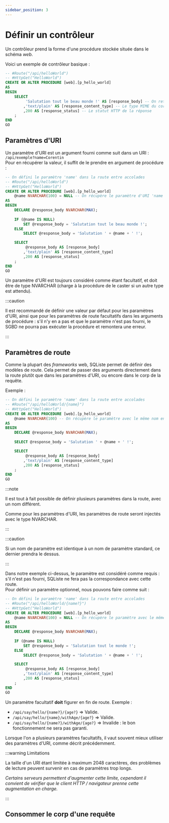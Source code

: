 ```yaml
---
sidebar_position: 3
---
```


# Définir un contrôleur

Un contrôleur prend la forme d'une procédure stockée située dans le schéma _web_.

Voici un exemple de contrôleur basique :
```sql
-- #Route("/api/helloWorld")
-- #HttpGet("HelloWorld")
CREATE OR ALTER PROCEDURE [web].[p_hello_world] 
AS 
BEGIN
    SELECT 
         'Salutation tout le beau monde !' AS [response_body] -- On retourne le corp de la réponse
        ,'text/plain' AS [response_content_type] -- Le type MIME du corp
        ,200 AS [response_status] -- Le statut HTTP de la réponse
    ;
END
GO
```

## Paramètres d'URI

Un paramètre d'URI est un argument fourni comme suit dans un URI : ```/api/exemple?name=Corentin```<br/>
Pour en récupérer la valeur, il suffit de le prendre en argument de procédure :
```sql
-- On défini le paramètre 'name' dans la route entre accolades
-- #Route("/api/helloWorld")
-- #HttpGet("HelloWorld")
CREATE OR ALTER PROCEDURE [web].[p_hello_world] 
    @name NVARCHAR(100) = NULL -- On récupère le paramètre d'URI 'name'
AS 
BEGIN
    DECLARE @response_body NVARCHAR(MAX);
    
    IF (@name IS NULL)
        SET @response_body = 'Salutation tout le beau monde !';
    ELSE    
        SELECT @response_body = 'Salutation ' + @name + ' !';

    SELECT 
         @response_body AS [response_body]
        ,'text/plain' AS [response_content_type]
        ,200 AS [response_status]
    ;
END
GO
```

Un paramètre d'URI est toujours considéré comme étant facultatif, et doit être de type NVARCHAR (charge à la procédure de le caster si un autre type est attendu).

:::caution

Il est recommandé de définir une valeur par défaut pour les paramètres d'URI, ainsi que pour les paramètres de route facultatifs dans les arguments de procédure :
s'il n'y en a pas et que le paramètre n'est pas fourni, le SGBD ne pourra pas exécuter la procédure et remontera une erreur.

:::

## Paramètres de route

Comme la plupart des _frameworks_ web, SQListe permet de définir des modèles de route.
Cela permet de passer des arguments directement dans la route plutôt que dans les paramètres d'URI, ou encore dans le corp de la requête.

Exemple :

```sql
-- On défini le paramètre 'name' dans la route entre accolades
-- #Route("/api/helloWorld/{name}")
-- #HttpGet("HelloWorld")
CREATE OR ALTER PROCEDURE [web].[p_hello_world] 
    @name NVARCHAR(100) -- On récupère le paramètre avec le même nom en argument de procédure
AS 
BEGIN
    DECLARE @response_body NVARCHAR(MAX);
    
    SELECT @response_body = 'Salutation ' + @name + ' !';

    SELECT 
         @response_body AS [response_body]
        ,'text/plain' AS [response_content_type]
        ,200 AS [response_status]
    ;
END
GO
```

:::note

Il est tout à fait possible de définir plusieurs paramètres dans la route, avec un nom différent.

Comme pour les paramètres d'URI, les paramètres de route seront injectés avec le type NVARCHAR.

:::

:::caution

Si un nom de paramètre est identique à un nom de paramètre standard, ce dernier prendra le dessus. 

:::

Dans notre exemple ci-dessus, le paramètre est considéré comme requis : s'il n'est pas fourni, SQListe ne fera pas la correspondance avec cette route.<br/>
Pour définir un paramètre optionnel, nous pouvons faire comme suit :
```sql
-- On défini le paramètre 'name' dans la route entre accolades
-- #Route("/api/helloWorld/{name?}")
-- #HttpGet("HelloWorld")
CREATE OR ALTER PROCEDURE [web].[p_hello_world] 
    @name NVARCHAR(100) = NULL -- On récupère le paramètre avec le même nom en argument de procédure, en mettant une valeur NULL par défaut (utile si le paramètre n'est pas fourni).
AS 
BEGIN
    DECLARE @response_body NVARCHAR(MAX);
    
    IF (@name IS NULL)
        SET @response_body = 'Salutation tout le monde !';
    ELSE    
        SELECT @response_body = 'Salutation ' + @name + ' !';

    SELECT 
         @response_body AS [response_body]
        ,'text/plain' AS [response_content_type]
        ,200 AS [response_status]
    ;
END
GO
```

Un paramètre facultatif **doit** figurer en fin de route.
Exemple : 
- ```/api/say/hello/{name?}/{age?}``` => Valide.
- ```/api/say/hello/{name}/withAge/{age?}``` => Valide.
- ```/api/say/hello/{name?}/withAge/{age?}``` => Invalide : le bon fonctionnement ne sera pas garanti.

Lorsque l'on a plusieurs paramètres facultatifs, il vaut souvent mieux utiliser des paramètres d'URI, comme décrit précédemment.

:::warning Limitations

La taille d'un URI étant limitée à maximum 2048 caractères, des problèmes de lecture peuvent survenir en cas de paramètres trop longs.

_Certains serveurs permettent d'augmenter cette limite, cependant il convient de vérifier que le client HTTP / navigateur prenne cette augmentation en charge._

:::

## Consommer le corp d'une requête



